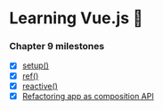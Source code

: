 # Learning Vue.js :tada:

### Chapter 9 milestones

- [x] [setup()](../../tree/chapter-9/MyComponent.vue#L9-L21)
- [x] [ref()](../../tree/chapter-9/MyComponent.vue#L16-L31)
- [x] [reactive()](../../tree/chapter-9/MyComponent.vue#L32-L60)
- [x] [Refactoring app as composition API](../../tree/chapter-9/composition-api/src/app/App.vue#L17-L87)